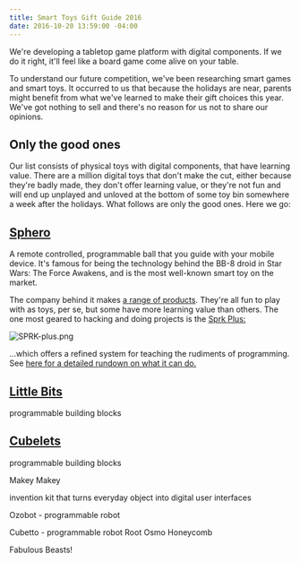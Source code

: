 ```yaml
---
title: Smart Toys Gift Guide 2016
date: 2016-10-20 13:59:00 -04:00
---
```


We're developing a tabletop game platform with digital components. If we do it right, it'll feel like a board game come alive on your table.

To understand our future competition, we've been researching smart games and smart toys. It occurred to us that because the holidays are near, parents might benefit from what we've learned to make their gift choices this year. We've got nothing to sell and there's no reason for us not to share our opinions.

## Only the good ones

Our list consists of physical toys with digital components, that have learning value. There are  a million digital toys that don't make the cut, either because they're badly made, they don't offer learning value, or they're not fun and will end up unplayed and unloved at the bottom of some toy bin somewhere a week after the holidays. What follows are only the good ones. Here we go:

## [Sphero](http://www.sphero.com/)

A remote controlled, programmable ball that you guide with your mobile device. It's famous for being the technology behind the BB-8 droid in Star Wars: The Force Awakens, and is the most well-known smart toy on the market.

The company behind it makes [a range of products](https://store.sphero.com/). They're all fun to play with as toys, per se, but some have more learning value than others. The one most geared to hacking and doing projects is the [Sprk Plus:](http://www.sphero.com/sprk-plus)

![SPRK-plus.png](/uploads/SPRK-plus.png)

...which offers a refined system for teaching the rudiments of programming. See [here for a detailed rundown on what it can do.](https://www.cnet.com/news/sphero-sprk-and-lightning-lab-a-coding-robot-with-new-improvements/)

## [Little Bits](http://littlebits.cc/)

programmable building blocks

## [Cubelets](http://www.modrobotics.com/cubelets/)

programmable building blocks

Makey Makey

invention kit that turns everyday object into digital user interfaces

Ozobot - programmable robot

Cubetto - programmable robot
Root
Osmo
Honeycomb

Fabulous Beasts!